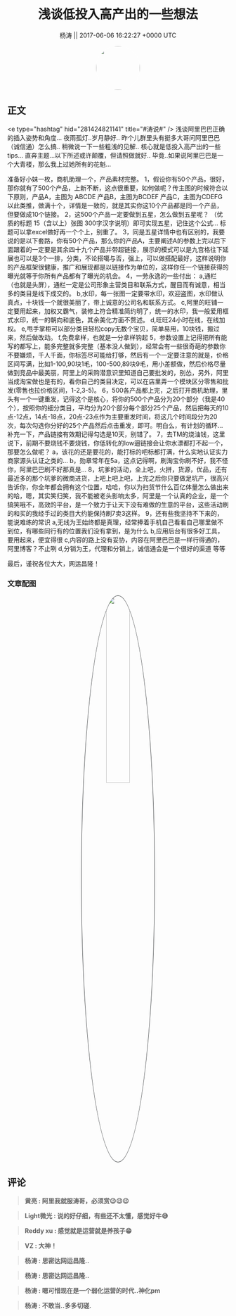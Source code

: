 <h1 align="center">浅谈低投入高产出的一些想法</h1>




<p align="center">
    <a>杨涛 || 2017-06-06 16:22:27 &#43;0000 UTC</a>
</p>

<div align="center">
    <img src="https://images.zsxq.com/FifpSTY8YbAbI3iRSjrizCwJoa8v?e=1590940799&amp;token=kIxbL07-8jAj8w1n4s9zv64FuZZNEATmlU_Vm6zD:jsPiQAh9mq-4fg3PUDCxznPmFgE=" width="100" height="100" style="border:1px solid;border-radius:50%; color:#ffffff"/>
</div>




## 正文

<div>
&lt;e type=&#34;hashtag&#34; hid=&#34;281424821141&#34; title=&#34;#涛说#&#34; /&gt; 
浅谈阿里巴巴正确的插入姿势和角度...
夜雨孤灯..岁月静好..
昨个儿群里头有挺多大哥问阿里巴巴（诚信通）怎么搞..
稍微说一下一些粗浅的见解..
核心就是低投入高产出的一些tips...
直奔主题...以下所述或许颠覆，但请照做就好..
毕竟..如果说阿里巴巴是一个大青楼，那么我上过她所有的花魁...

准备好小妹一枚，商机助理一个，产品素材完整。
1，假设你有50个产品，很好，那你就有了500个产品，上新不断，这点很重要，如何做呢？传主图的时候符合以下原则，产品A，主图为 ABCDE 产品B，主图为BCDEF 产品C，主图为CDEFG以此类推，做满十个，详情是一致的，就是其实你这10个产品都是同一个产品，但要做成10个链接。
2，这500个产品一定要做到五星，怎么做到五星呢？
（优质的标题 15（含以上）张图 300字汉字说明）即可实现五星，记住这个公式...
标题可以拿excel做好再一个个上，别重了。
3，同是五星详情中也有区别的，我要说的是以下套路，你有50个产品，那么你的产品A，主要阐述A的参数上完以后下面跟着的一定要是其余四十九个产品并带超链接，展示的模式可以是九宫格往下延展也可以是3个一排，分类，不论搭噶与否，强上，可以做搭配最好，这样说明你的产品框架很健康，推广和展现都是以链接作为单位的，这样你任一个链接获得的曝光就等于你所有产品都有了曝光的机会。
4，一劳永逸的一些付出：
a,通栏（也就是头屏），通栏一定是公司形象主营类目和联系方式，醒目而有诚意，相当多的类目是线下成交的。
b,水印，每一张图一定要带水印，欢迎盗图，水印做认真点，十块钱一个就很美丽了，带上诚意的公司名和联系方式。
c,阿里的旺铺一定要用起来，加权又霸气，装修上符合精准简约明了，统一的水印，我一般爱用框式水印，统一的朝向和底色，其余美化方面不赘述。
d,旺旺24小时在线，在线加权。
e,甩手掌柜可以部分类目轻松copy无数个宝贝，简单易用，10块钱，搬过来，然后做改动。
f,免费拿样，也就是一分拿样钩起
5，参数设置上记得把所有能写的都写上，能多完整就多完整（基本没人做到），经常会有一些很奇葩的参数你不要嫌烦，千人千面，你标签尽可能给打够，然后有一个一定要注意的就是，价格区间写满，比如1-100,90块1毛，100-500,89块9毛，用小差额做，然后价格尽量做到竞品中最美丽，阿里上的采购潜意识里知道自己要批发的，别怂，另外，阿里当成淘宝做也是有的，看你自己的类目决定，可以在店里弄一个模块区分零售和批发(零售也拉价格区间，1-2,3-5)。
6，500各产品都上完，之后打开商机助理，里头有一个一键重发，记得这个是核心，将你的500个产品分为20个部分（我是40个），按照你的细分类目，平均分为20个部分每个部分25个产品，然后把每天的10点-12点，14点-18点，20点-23点作为主要重发时间，将这几个时间段分为20次，每次勾选你分好的25个产品然后点击重发，即可。明白么，有计划的循环...补充一下，产品链接有效期记得勾选是10天，别错了。
7，去TM的烧油钱，这里说下，前期不要烧钱不要烧钱，你低转化的low逼链接会让你水漂都打不起一个，那要怎么做呢？
a，该花的还是要花的，能打标的吧标都打满，什么实地认证实力商家源头认证之类的...
b，勋章常年在5a，这点记得啊，刷淘宝你刷不好，我不怪你，阿里巴巴刷不好那真是...
8，坑爹的活动，全上吧，火拼，货源，优品，还有最近多的那个坑爹的微商进货，上吧上吧上吧，上完之后你只要做足坑产，很高兴告诉你，你全年都会拥有这个位置，哈哈，你以为扫货节什么百亿体量怎么做出来的哈，嗯，其实笑归笑，我不能被老头影响太多，阿里是一个认真的企业，是一个搞笑哦不，高效的平台，是一个致力于让天下没有难做的生意的平台，这些活动刷的和买的我经手过的类目大约能保持刷7卖3这样。
9，还有些我坚持不下来的，能说难练的常识
a,无线为王始终都是真理，经常捧着手机自己看看自己哪里做不到位，有哪些同行有的位置我们没有拿到，是为什么
b,应用后台有很多好工具，要用起来，便宜得很
c,内容的路上没有妥协，内容在阿里巴巴是一样行得通的，阿里博客？不止咧
d,分销为王，代理和分销上，诚信通会是一个很好的渠道
等等


最后，谨祝各位大大，网运昌隆！
</div>

### 文章配图

<div class="image" align="center">

<img src="https://images.zsxq.com/Fh9aLs9VcWUgSmbFf5dozZ9pzQdP?e=1590940799&amp;token=kIxbL07-8jAj8w1n4s9zv64FuZZNEATmlU_Vm6zD:CfNCEHYGUqYDoVCYxFwYYvIaLCc=" width="33%" height="33%" style="border:1px solid;border-radius:50%; color:#3c3f41"/>

</div>


## 评论

<div align="left">
<div>

<blockquote >
<span> <strong>黄亮 : 阿里我就服涛哥，必须赏😉😉😉 </strong></span>
</blockquote>

<blockquote >
<span> <strong>Light微光 : 说的好仔细，有些还不太懂，感觉好牛😅 </strong></span>
</blockquote>

<blockquote >
<span> <strong>Reddy xu : 感觉就是运营就是养孩子😁 </strong></span>
</blockquote>

<blockquote >
<span> <strong>VZ : 大神！ </strong></span>
</blockquote>

<blockquote >
<span> <strong>杨涛 : 思密达网运昌隆.. </strong></span>
</blockquote>

<blockquote >
<span> <strong>杨涛 : 思密达网运昌隆.. </strong></span>
</blockquote>

<blockquote >
<span> <strong>杨涛 : 嗯可惜现在是一个弱化运营的时代..神化pm </strong></span>
</blockquote>

<blockquote >
<span> <strong>杨涛 : 不敢当..多多切磋. </strong></span>
</blockquote>

</div>
</div>